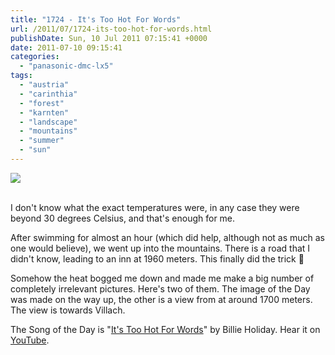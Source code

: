 ```yaml
---
title: "1724 - It's Too Hot For Words"
url: /2011/07/1724-its-too-hot-for-words.html
publishDate: Sun, 10 Jul 2011 07:15:41 +0000
date: 2011-07-10 09:15:41
categories: 
  - "panasonic-dmc-lx5"
tags: 
  - "austria"
  - "carinthia"
  - "forest"
  - "karnten"
  - "landscape"
  - "mountains"
  - "summer"
  - "sun"
---
```

<div class="container">
<div class="center"><a target="_blank" href="https://d25zfm9zpd7gm5.cloudfront.net/1200x1200/2011/20110709_170843_ps.jpg"><img src="https://d25zfm9zpd7gm5.cloudfront.net/0600x0600/2011/20110709_170843_ps.jpg" /></a></div>
</div>
<br />

I don't know what the exact temperatures were, in any case they were beyond 30 degrees Celsius, and that's enough for me.

<a target="_blank" href="https://d25zfm9zpd7gm5.cloudfront.net/1200x1200/2011/20110709_174220_ps.jpg"><img style="margin: 0pt 10px 0pt 0px; float: left;" src="https://d25zfm9zpd7gm5.cloudfront.net/0150x0150/2011/20110709_174220_ps.jpg" alt="" border="0" /></a> After swimming for almost an hour (which did help, although not as much as one would believe), we went up into the mountains. There is a road that I didn't know, leading to an inn at 1960 meters. This finally did the trick 🙂

 Somehow the heat bogged me down and made me make a big number of completely irrelevant pictures. Here's two of them. The image of the Day was made on the way up, the other is a view from at around 1700 meters. The view is towards Villach.

The Song of the Day is "<a href="http://www.lyricsmode.com/lyrics/b/billie_holiday/its_too_hot_for_words.html" target="_blank">It's Too Hot For Words</a>" by Billie Holiday. Hear it on <a href="http://www.youtube.com/watch?v=5gG23VOoPFY" target="_blank">YouTube</a>.
